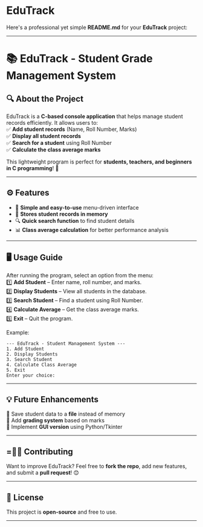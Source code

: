 # EduTrack
Here's a professional yet simple **README.md** for your **EduTrack** project:  

---

# **📚 EduTrack - Student Grade Management System**  

## **🔍 About the Project**  
EduTrack is a **C-based console application** that helps manage student records efficiently. It allows users to:  
✅ **Add student records** (Name, Roll Number, Marks)  
✅ **Display all student records**  
✅ **Search for a student** using Roll Number  
✅ **Calculate the class average marks**  

This lightweight program is perfect for **students, teachers, and beginners in C programming**! 🚀  

---

## **⚙️ Features**  
- 📝 **Simple and easy-to-use** menu-driven interface  
- 📂 **Stores student records in memory**  
- 🔍 **Quick search function** to find student details  
- 📊 **Class average calculation** for better performance analysis  

---

## **🖥️ Usage Guide**  
After running the program, select an option from the menu:  
1️⃣ **Add Student** – Enter name, roll number, and marks.  
2️⃣ **Display Students** – View all students in the database.  
3️⃣ **Search Student** – Find a student using Roll Number.  
4️⃣ **Calculate Average** – Get the class average marks.  
5️⃣ **Exit** – Quit the program.  

Example:
```
--- EduTrack - Student Management System ---
1. Add Student
2. Display Students
3. Search Student
4. Calculate Class Average
5. Exit
Enter your choice: 
```

---

## **💡 Future Enhancements**  
🔹 Save student data to a **file** instead of memory  
🔹 Add **grading system** based on marks  
🔹 Implement **GUI version** using Python/Tkinter  

---

## **=👨‍💻 Contributing**  
Want to improve EduTrack? Feel free to **fork the repo**, add new features, and submit a **pull request**! 😊  

---

## **📜 License**  
This project is **open-source** and free to use.  

---
